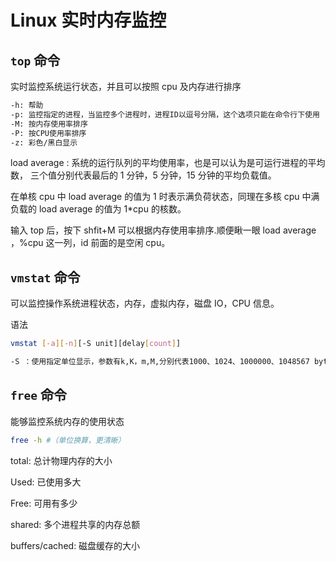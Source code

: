 # Linux 实时内存监控

## `top` 命令

实时监控系统运行状态，并且可以按照 cpu 及内存进行排序

```bash
-h: 帮助
-p: 监控指定的进程，当监控多个进程时，进程ID以逗号分隔，这个选项只能在命令行下使用
-M: 按内存使用率排序
-P: 按CPU使用率排序
-z: 彩色/黑白显示
```

load average : 系统的运行队列的平均使用率，也是可以认为是可运行进程的平均数，
三个值分别代表最后的 1 分钟，5 分钟，15 分钟的平均负载值。

在单核 cpu 中 load average 的值为 1 时表示满负荷状态，同理在多核 cpu 中满负载的 load average 的值为 1*cpu 的核数。

输入 top 后，按下 shfit+M 可以根据内存使用率排序.顺便瞅一眼 load average ，%cpu 这一列，id 前面的是空闲 cpu。

## `vmstat` 命令

可以监控操作系统进程状态，内存，虚拟内存，磁盘 IO，CPU 信息。

语法

```bash
vmstat [-a][-n][-S unit][delay[count]]

-S ：使用指定单位显示，参数有k,K，m,M,分别代表1000、1024、1000000、1048567 bytes，默认单位为K（1024 bytes）
```

## `free` 命令

能够监控系统内存的使用状态

```bash
free -h #（单位换算，更清晰）
```

total:  总计物理内存的大小

Used:  已使用多大

Free: 可用有多少

shared: 多个进程共享的内存总额

buffers/cached: 磁盘缓存的大小
